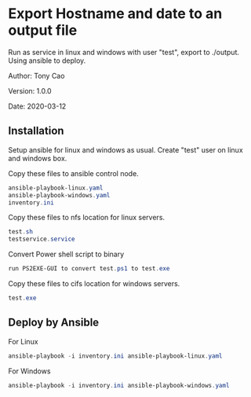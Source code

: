 # Export Hostname and date to an output file
Run as service in linux and windows with user "test", export to ./output. Using ansible to deploy.

Author: Tony Cao

Version: 1.0.0

Date: 2020-03-12

## Installation
Setup ansible for linux and windows as usual.
Create "test" user on linux and windows box.


Copy these files to ansible control node.
```powershell
ansible-playbook-linux.yaml
ansible-playbook-windows.yaml
inventory.ini

```
Copy these files to nfs location for linux servers.
```powershell
test.sh
testservice.service
```
Convert Power shell script to binary
```powershell
run PS2EXE-GUI to convert test.ps1 to test.exe
```

Copy these files to cifs location for windows servers.
```powershell
test.exe
```

## Deploy by Ansible
For Linux
```powershell
ansible-playbook -i inventory.ini ansible-playbook-linux.yaml
```
For Windows
```powershell
ansible-playbook -i inventory.ini ansible-playbook-windows.yaml
```
